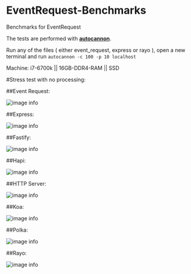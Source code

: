 # EventRequest-Benchmarks
Benchmarks for EventRequest

The tests are performed with [**autocannon**](https://www.npmjs.com/package/autocannon).

Run any of the files ( either event_request, express or rayo ), open a new terminal and run `autocannon -c 100 -p 10 localhost`

Machine: i7-6700k || 16GB-DDR4-RAM || SSD

#Stress test with no processing:


##Event Request:

![image info](./benchmarks/event_request.png)

##Express:

![image info](./benchmarks/express.png)

##Fastify:

![image info](./benchmarks/fastify.png)

##Hapi:

![image info](./benchmarks/hapi.png)

##HTTP Server:

![image info](./benchmarks/http_server.png)

##Koa:

![image info](./benchmarks/koa.png)

##Polka:

![image info](./benchmarks/polka.png)

##Rayo:

![image info](./benchmarks/rayo.png)
